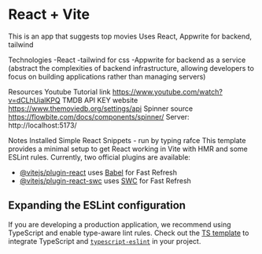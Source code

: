 # React + Vite

This is an app that suggests top movies
Uses React, Appwrite for backend, tailwind

Technologies
-React
-tailwind for css
-Appwrite for backend as a service (abstract the complexities of backend infrastructure, allowing developers to focus on building applications rather than managing servers)


Resources
Youtube Tutorial link https://www.youtube.com/watch?v=dCLhUialKPQ
TMDB API KEY website https://www.themoviedb.org/settings/api
Spinner source https://flowbite.com/docs/components/spinner/
Server: http://localhost:5173/

Notes
Installed Simple React Snippets - run by typing rafce
This template provides a minimal setup to get React working in Vite with HMR and some ESLint rules.
Currently, two official plugins are available:
- [@vitejs/plugin-react](https://github.com/vitejs/vite-plugin-react/blob/main/packages/plugin-react/README.md) uses [Babel](https://babeljs.io/) for Fast Refresh
- [@vitejs/plugin-react-swc](https://github.com/vitejs/vite-plugin-react-swc) uses [SWC](https://swc.rs/) for Fast Refresh

## Expanding the ESLint configuration

If you are developing a production application, we recommend using TypeScript and enable type-aware lint rules. Check out the [TS template](https://github.com/vitejs/vite/tree/main/packages/create-vite/template-react-ts) to integrate TypeScript and [`typescript-eslint`](https://typescript-eslint.io) in your project.
